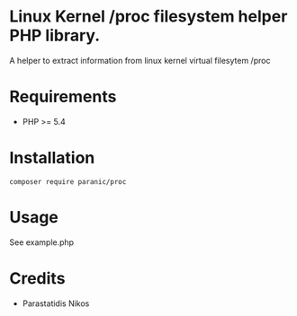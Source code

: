 Linux Kernel /proc filesystem helper PHP library.
=========================

A helper to extract information from linux kernel virtual filesytem /proc

Requirements
============

* PHP >= 5.4

Installation
============

    composer require paranic/proc

Usage
=====

See example.php


Credits
=======

* Parastatidis Nikos